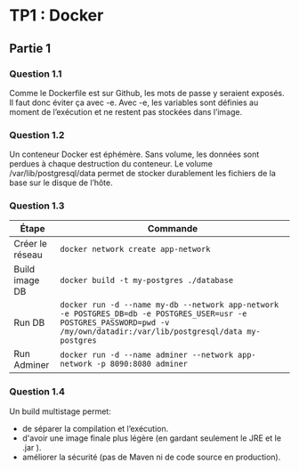 # TP1 : Docker
## Partie 1
### Question 1.1
Comme le Dockerfile est sur Github, les mots de passe y seraient exposés. Il faut donc éviter ça avec -e.
Avec -e, les variables sont définies au moment de l’exécution et ne restent pas stockées dans l’image.
### Question 1.2
Un conteneur Docker est éphémère. Sans volume, les données sont perdues à chaque destruction du conteneur.
Le volume /var/lib/postgresql/data permet de stocker durablement les fichiers de la base sur le disque de l’hôte.
### Question 1.3
| Étape           | Commande                                                                                                                                                                   |
| --------------- | -------------------------------------------------------------------------------------------------------------------------------------------------------------------------- |
| Créer le réseau | `docker network create app-network`                                                                                                                                        |
| Build image DB  | `docker build -t my-postgres ./database`                                                                                                                                   |
| Run DB          | `docker run -d --name my-db --network app-network -e POSTGRES_DB=db -e POSTGRES_USER=usr -e POSTGRES_PASSWORD=pwd -v /my/own/datadir:/var/lib/postgresql/data my-postgres` |
| Run Adminer     | `docker run -d --name adminer --network app-network -p 8090:8080 adminer`                                                                                                  |
### Question 1.4
Un build multistage permet:
- de séparer la compilation et l’exécution.
- d'avoir une image finale plus légère (en gardant seulement le JRE et le .jar ).
- améliorer la sécurité (pas de Maven ni de code source en production).
